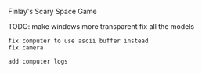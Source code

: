 Finlay's Scary Space Game

TODO:
	make windows more transparent
	fix all the models
	
	fix computer to use ascii buffer instead
	fix camera 
	
	add computer logs
	
